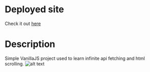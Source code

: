 # Deployed site

Check it out [here](https://luisluft.github.io/luftInfinityScroll/)

# Description

Simple VanillaJS project used to learn infinite api fetching and html scrolling.
![alt text](https://i.imgur.com/vGhI3kG.jpeg)
